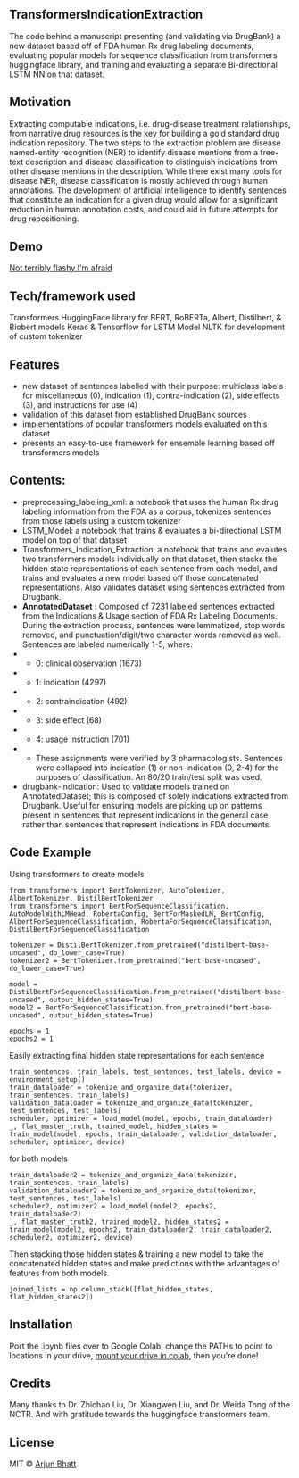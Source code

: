 ## TransformersIndicationExtraction
The code behind a manuscript presenting (and validating via DrugBank) a new dataset based off of FDA human Rx drug labeling documents, evaluating popular models for sequence classification from transformers huggingface library, and training and evaluating a separate Bi-directional LSTM NN on that dataset.

## Motivation
Extracting computable indications, i.e. drug-disease treatment relationships, from narrative drug resources is the key for building a gold standard drug indication repository. The two steps to the extraction problem are disease named-entity recognition (NER) to identify disease mentions from a free-text description and disease classification to distinguish indications from other disease mentions in the description. While there exist many tools for disease NER, disease classification is mostly achieved through human annotations. The development of artificial intelligence to identify sentences that constitute an indication for a given drug would allow for a significant reduction in human annotation costs, and could aid in future attempts for drug repositioning.
 
## Demo

[Not terribly flashy I'm afraid](https://imgur.com/a/dTrYPOj)

## Tech/framework used
Transformers HuggingFace library for BERT, RoBERTa, Albert, Distilbert, & Biobert models
Keras & Tensorflow for LSTM Model
NLTK for development of custom tokenizer

## Features
- new dataset of sentences labelled with their purpose: multiclass labels for miscellaneous (0), indication (1), contra-indication (2), side effects (3), and instructions for use (4)
- validation of this dataset from established DrugBank sources
- implementations of popular transformers models evaluated on this dataset
- presents an easy-to-use framework for ensemble learning based off transformers models

## Contents:
- preprocessing_labeling_xml: a notebook that uses the human Rx drug labeling information from the FDA as a corpus, tokenizes sentences from those labels using a custom tokenizer 
- LSTM_Model: a notebook that trains & evaluates a bi-directional LSTM model on top of that dataset
- Transformers_Indication_Extraction: a notebook that trains and evalutes two transformers models individually on that dataset, then stacks the hidden state representations of each sentence from each model, and trains and evaluates a new model based off those concatenated representations. Also validates dataset using sentences extracted from Drugbank.
- **AnnotatedDataset** : Composed of 7231 labeled sentences extracted from the Indications & Usage section of FDA Rx Labeling Documents. During the extraction process, sentences were lemmatized, stop words removed, and punctuation/digit/two character words removed as well. Sentences are labeled numerically 1-5, where:
- - 0: clinical observation (1673)
- - 1: indication (4297)
- - 2: contraindication (492)
- - 3: side effect (68)
- - 4: usage instruction (701)
- - These assignments were verified by 3 pharmacologists. Sentences were collapsed into indication (1) or non-indication (0, 2-4) for the purposes of classification. An 80/20 train/test split was used.
- drugbank-indication: Used to validate models trained on AnnotatedDataset; this is composed of solely indications extracted from Drugbank. Useful for ensuring models are picking up on patterns present in sentences that represent indications in the general case rather than sentences that represent indications in FDA documents. 



## Code Example

Using transformers to create models

```
from transformers import BertTokenizer, AutoTokenizer, AlbertTokenizer, DistilBertTokenizer
from transformers import BertForSequenceClassification, AutoModelWithLMHead, RobertaConfig, BertForMaskedLM, BertConfig, AlbertForSequenceClassification, RobertaForSequenceClassification, DistilBertForSequenceClassification

tokenizer = DistilBertTokenizer.from_pretrained("distilbert-base-uncased", do_lower_case=True)
tokenizer2 = BertTokenizer.from_pretrained("bert-base-uncased", do_lower_case=True)

model = DistilBertForSequenceClassification.from_pretrained("distilbert-base-uncased", output_hidden_states=True)
model2 = BertForSequenceClassification.from_pretrained("bert-base-uncased", output_hidden_states=True)

epochs = 1
epochs2 = 1
```

Easily extracting final hidden state representations for each sentence

```
train_sentences, train_labels, test_sentences, test_labels, device = environment_setup()
train_dataloader = tokenize_and_organize_data(tokenizer, train_sentences, train_labels)
validation_dataloader = tokenize_and_organize_data(tokenizer, test_sentences, test_labels)
scheduler, optimizer = load_model(model, epochs, train_dataloader)
_, flat_master_truth, trained_model, hidden_states = train_model(model, epochs, train_dataloader, validation_dataloader, scheduler, optimizer, device)
```

for both models

```
train_dataloader2 = tokenize_and_organize_data(tokenizer, train_sentences, train_labels)
validation_dataloader2 = tokenize_and_organize_data(tokenizer, test_sentences, test_labels)
scheduler2, optimizer2 = load_model(model2, epochs2, train_dataloader2)
_, flat_master_truth2, trained_model2, hidden_states2 = train_model(model2, epochs2, train_dataloader2, train_dataloader2, scheduler2, optimizer2, device)
```

Then stacking those hidden states & training a new model to take the concatenated hidden states and make predictions with the advantages of features from both models.

```
joined_lists = np.column_stack([flat_hidden_states, flat_hidden_states2])
```


## Installation
Port the .ipynb files over to Google Colab, change the PATHs to point to locations in your drive, [mount your drive in colab](https://www.marktechpost.com/2019/06/07/how-to-connect-google-colab-with-google-drive/), then you're done!


## Credits
Many thanks to Dr. Zhichao Liu, Dr. Xiangwen Liu, and Dr. Weida Tong of the NCTR.
And with gratitude towards the huggingface transformers team.

## License

MIT © [Arjun Bhatt]()
